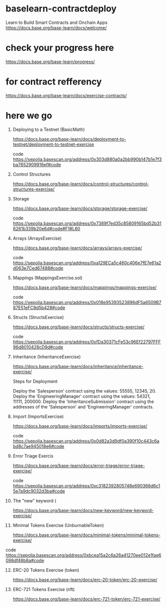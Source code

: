 # baselearn-contractdeploy
Learn to Build Smart Contracts and Onchain Apps
https://docs.base.org/base-learn/docs/welcome/

# check your progress here
https://docs.base.org/base-learn/progress/

# for contract refferency
https://docs.base.org/base-learn/docs/exercise-contracts/

# here we go
1. Deploying to a Testnet (BasicMath)

   https://docs.base.org/base-learn/docs/deployment-to-testnet/deployment-to-testnet-exercise

   code https://sepolia.basescan.org/address/0x303d880a0a2bb990b147b1e7f3ba7652909916ef#code

2. Control Structures

   https://docs.base.org/base-learn/docs/control-structures/control-structures-exercise/

3. Storage

   https://docs.base.org/base-learn/docs/storage/storage-exercise/

   code https://sepolia.basescan.org/address/0x7389f7ed35c85809165bd52b316261b339b20e6d#code#F1#L60

4. Arrays (ArraysExercise)

   https://docs.base.org/base-learn/docs/arrays/arrays-exercise/

   code https://sepolia.basescan.org/address/0xa129ECa5c460c406e7fE7e61a2d063e7Ced67488#code

5. Mappings (MappingsExercise.sol)

   https://docs.base.org/base-learn/docs/mappings/mappings-exercise/

   code https://sepolia.basescan.org/address/0x018e95393523896dF5a6509B787E51eFC8d5b428#code

6. Structs (StructsExercise)

   https://docs.base.org/base-learn/docs/structs/structs-exercise/

   code https://sepolia.basescan.org/address/0xfDa30371cFe53c96Ef22797FFF96d8010428cD9d#code

7. Inheritance  (InheritanceExercise)

   https://docs.base.org/base-learn/docs/inheritance/inheritance-exercise/

   Steps for Deployment

   Deploy the 'Salesperson' contract using the values: 55555, 12345, 20.
   Deploy the 'EngineeringManager' contract using the values: 54321, 11111, 200000.
   Deploy the 'InheritanceSubmission' contract using the addresses of the 'Salesperson' and 'EngineeringManager' contracts.

8. Import (ImportsExercise)

   https://docs.base.org/base-learn/docs/imports/imports-exercise/

   code https://sepolia.basescan.org/address/0x0d82a3d9df0a390f10c443c6abd8c7ae945018e6#code

9. Error Triage Exercis

   https://docs.base.org/base-learn/docs/error-triage/error-triage-exercise/

   code https://sepolia.basescan.org/address/0xc3182392805748e690366d6c15e7a9dc9032d3ba#code

10. The "new" keyword (

    https://docs.base.org/base-learn/docs/new-keyword/new-keyword-exercise/


11. Minimal Tokens Exercise (UnburnableToken)

    https://docs.base.org/base-learn/docs/minimal-tokens/minimal-tokens-exercise/

   code https://sepolia.basescan.org/address/0xbcea15a2c6a26a41270ee012e1fae6098df48b8a#code

12. ERC-20 Tokens Exercise (token)

    https://docs.base.org/base-learn/docs/erc-20-token/erc-20-exercise/
    

14. ERC-721 Tokens Exercise (nft)
    
    https://docs.base.org/base-learn/docs/erc-721-token/erc-721-exercise/

















